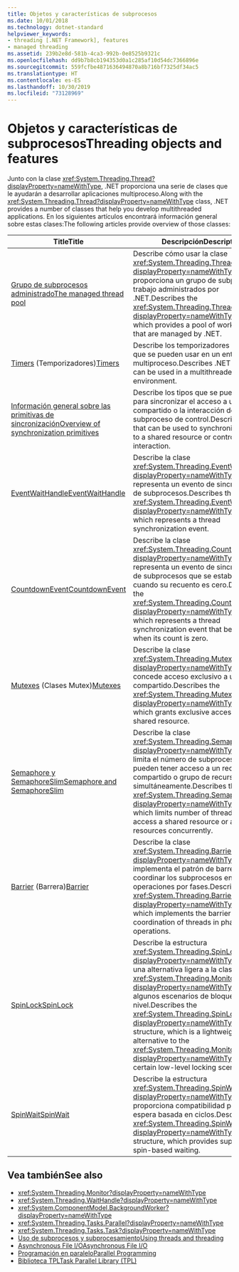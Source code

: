 ```yaml
---
title: Objetos y características de subprocesos
ms.date: 10/01/2018
ms.technology: dotnet-standard
helpviewer_keywords:
- threading [.NET Framework], features
- managed threading
ms.assetid: 239b2e8d-581b-4ca3-992b-0e8525b9321c
ms.openlocfilehash: dd9b7b8cb194353d0a1c285af10d54dc7366896e
ms.sourcegitcommit: 559fcfbe4871636494870a8b716bf7325df34ac5
ms.translationtype: HT
ms.contentlocale: es-ES
ms.lasthandoff: 10/30/2019
ms.locfileid: "73128969"
---
```

# <a name="threading-objects-and-features"></a><span data-ttu-id="f3e98-102">Objetos y características de subprocesos</span><span class="sxs-lookup"><span data-stu-id="f3e98-102">Threading objects and features</span></span>

<span data-ttu-id="f3e98-103">Junto con la clase <xref:System.Threading.Thread?displayProperty=nameWithType>, .NET proporciona una serie de clases que le ayudarán a desarrollar aplicaciones multiproceso.</span><span class="sxs-lookup"><span data-stu-id="f3e98-103">Along with the <xref:System.Threading.Thread?displayProperty=nameWithType> class, .NET provides a number of classes that help you develop multithreaded applications.</span></span> <span data-ttu-id="f3e98-104">En los siguientes artículos encontrará información general sobre estas clases:</span><span class="sxs-lookup"><span data-stu-id="f3e98-104">The following articles provide overview of those classes:</span></span>

|<span data-ttu-id="f3e98-105">Title</span><span class="sxs-lookup"><span data-stu-id="f3e98-105">Title</span></span>|<span data-ttu-id="f3e98-106">Descripción</span><span class="sxs-lookup"><span data-stu-id="f3e98-106">Description</span></span>|  
|-----------|-----------------|  
|[<span data-ttu-id="f3e98-107">Grupo de subprocesos administrado</span><span class="sxs-lookup"><span data-stu-id="f3e98-107">The managed thread pool</span></span>](the-managed-thread-pool.md)|<span data-ttu-id="f3e98-108">Describe cómo usar la clase <xref:System.Threading.ThreadPool?displayProperty=nameWithType>, que proporciona un grupo de subprocesos de trabajo administrados por .NET.</span><span class="sxs-lookup"><span data-stu-id="f3e98-108">Describes the <xref:System.Threading.ThreadPool?displayProperty=nameWithType> class, which provides a pool of worker threads that are managed by .NET.</span></span>|  
|<span data-ttu-id="f3e98-109">[Timers](timers.md) (Temporizadores)</span><span class="sxs-lookup"><span data-stu-id="f3e98-109">[Timers](timers.md)</span></span>|<span data-ttu-id="f3e98-110">Describe los temporizadores de .NET que se pueden usar en un entorno multiproceso.</span><span class="sxs-lookup"><span data-stu-id="f3e98-110">Describes .NET timers that can be used in a multithreaded environment.</span></span>|
|[<span data-ttu-id="f3e98-111">Información general sobre las primitivas de sincronización</span><span class="sxs-lookup"><span data-stu-id="f3e98-111">Overview of synchronization primitives</span></span>](overview-of-synchronization-primitives.md)|<span data-ttu-id="f3e98-112">Describe los tipos que se pueden usar para sincronizar el acceso a un recurso compartido o la interacción del subproceso de control.</span><span class="sxs-lookup"><span data-stu-id="f3e98-112">Describes types that can be used to synchronize access to a shared resource or control thread interaction.</span></span>|
|[<span data-ttu-id="f3e98-113">EventWaitHandle</span><span class="sxs-lookup"><span data-stu-id="f3e98-113">EventWaitHandle</span></span>](eventwaithandle.md)|<span data-ttu-id="f3e98-114">Describe la clase <xref:System.Threading.EventWaitHandle?displayProperty=nameWithType>, que representa un evento de sincronización de subprocesos.</span><span class="sxs-lookup"><span data-stu-id="f3e98-114">Describes the <xref:System.Threading.EventWaitHandle?displayProperty=nameWithType> class, which represents a thread synchronization event.</span></span>|
|[<span data-ttu-id="f3e98-115">CountdownEvent</span><span class="sxs-lookup"><span data-stu-id="f3e98-115">CountdownEvent</span></span>](countdownevent.md)|<span data-ttu-id="f3e98-116">Describe la clase <xref:System.Threading.CountdownEvent?displayProperty=nameWithType>, que representa un evento de sincronización de subprocesos que se establece cuando su recuento es cero.</span><span class="sxs-lookup"><span data-stu-id="f3e98-116">Describes the <xref:System.Threading.CountdownEvent?displayProperty=nameWithType> class, which represents a thread synchronization event that becomes set when its count is zero.</span></span>|
|<span data-ttu-id="f3e98-117">[Mutexes](mutexes.md) (Clases Mutex)</span><span class="sxs-lookup"><span data-stu-id="f3e98-117">[Mutexes](mutexes.md)</span></span>|<span data-ttu-id="f3e98-118">Describe la clase <xref:System.Threading.Mutex?displayProperty=nameWithType>, que concede acceso exclusivo a un recurso compartido.</span><span class="sxs-lookup"><span data-stu-id="f3e98-118">Describes the <xref:System.Threading.Mutex?displayProperty=nameWithType> class, which grants exclusive access to a shared resource.</span></span>|
|[<span data-ttu-id="f3e98-119">Semaphore y SemaphoreSlim</span><span class="sxs-lookup"><span data-stu-id="f3e98-119">Semaphore and SemaphoreSlim</span></span>](semaphore-and-semaphoreslim.md)|<span data-ttu-id="f3e98-120">Describe la clase <xref:System.Threading.Semaphore?displayProperty=nameWithType>, que limita el número de subprocesos que pueden tener acceso a un recurso compartido o grupo de recursos simultáneamente.</span><span class="sxs-lookup"><span data-stu-id="f3e98-120">Describes the <xref:System.Threading.Semaphore?displayProperty=nameWithType> class, which limits number of threads that can access a shared resource or a pool of resources concurrently.</span></span>|
|<span data-ttu-id="f3e98-121">[Barrier](barrier.md) (Barrera)</span><span class="sxs-lookup"><span data-stu-id="f3e98-121">[Barrier](barrier.md)</span></span>|<span data-ttu-id="f3e98-122">Describe la clase <xref:System.Threading.Barrier?displayProperty=nameWithType>, que implementa el patrón de barrera para coordinar los subprocesos en las operaciones por fases.</span><span class="sxs-lookup"><span data-stu-id="f3e98-122">Describes the <xref:System.Threading.Barrier?displayProperty=nameWithType> class, which implements the barrier pattern for coordination of threads in phased operations.</span></span>|
|[<span data-ttu-id="f3e98-123">SpinLock</span><span class="sxs-lookup"><span data-stu-id="f3e98-123">SpinLock</span></span>](spinlock.md)|<span data-ttu-id="f3e98-124">Describe la estructura <xref:System.Threading.SpinLock?displayProperty=nameWithType>, que es una alternativa ligera a la clase <xref:System.Threading.Monitor?displayProperty=nameWithType> para algunos escenarios de bloqueo de bajo nivel.</span><span class="sxs-lookup"><span data-stu-id="f3e98-124">Describes the <xref:System.Threading.SpinLock?displayProperty=nameWithType> structure, which is a lightweight alternative to the <xref:System.Threading.Monitor?displayProperty=nameWithType> class for certain low-level locking scenarios.</span></span>|
|[<span data-ttu-id="f3e98-125">SpinWait</span><span class="sxs-lookup"><span data-stu-id="f3e98-125">SpinWait</span></span>](spinwait.md)|<span data-ttu-id="f3e98-126">Describe la estructura <xref:System.Threading.SpinWait?displayProperty=nameWithType>, que proporciona compatibilidad para la espera basada en ciclos.</span><span class="sxs-lookup"><span data-stu-id="f3e98-126">Describes the <xref:System.Threading.SpinWait?displayProperty=nameWithType> structure, which provides support for spin-based waiting.</span></span>|

## <a name="see-also"></a><span data-ttu-id="f3e98-127">Vea también</span><span class="sxs-lookup"><span data-stu-id="f3e98-127">See also</span></span>

- <xref:System.Threading.Monitor?displayProperty=nameWithType>
- <xref:System.Threading.WaitHandle?displayProperty=nameWithType>
- <xref:System.ComponentModel.BackgroundWorker?displayProperty=nameWithType>
- <xref:System.Threading.Tasks.Parallel?displayProperty=nameWithType>
- <xref:System.Threading.Tasks.Task?displayProperty=nameWithType>
- [<span data-ttu-id="f3e98-128">Uso de subprocesos y subprocesamiento</span><span class="sxs-lookup"><span data-stu-id="f3e98-128">Using threads and threading</span></span>](using-threads-and-threading.md)
- [<span data-ttu-id="f3e98-129">Asynchronous File I/O</span><span class="sxs-lookup"><span data-stu-id="f3e98-129">Asynchronous File I/O</span></span>](../io/asynchronous-file-i-o.md)
- [<span data-ttu-id="f3e98-130">Programación en paralelo</span><span class="sxs-lookup"><span data-stu-id="f3e98-130">Parallel Programming</span></span>](../parallel-programming/index.md)
- [<span data-ttu-id="f3e98-131">Biblioteca TPL</span><span class="sxs-lookup"><span data-stu-id="f3e98-131">Task Parallel Library (TPL)</span></span>](../parallel-programming/task-parallel-library-tpl.md)
